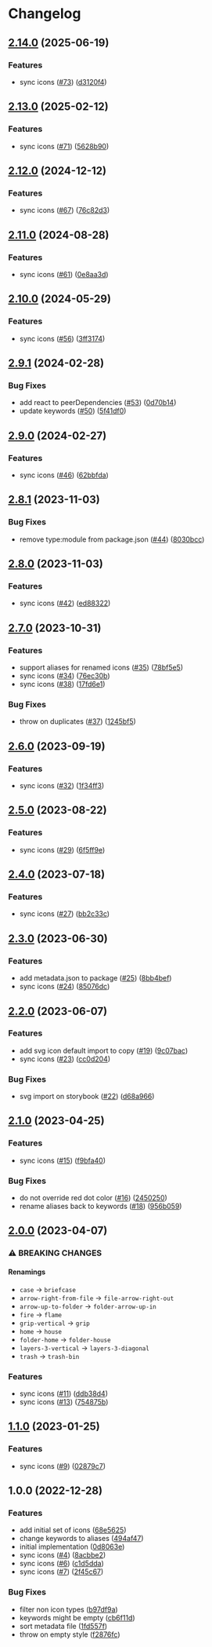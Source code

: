 # Changelog

## [2.14.0](https://github.com/gravity-ui/icons/compare/v2.13.0...v2.14.0) (2025-06-19)


### Features

* sync icons ([#73](https://github.com/gravity-ui/icons/issues/73)) ([d3120f4](https://github.com/gravity-ui/icons/commit/d3120f417a216173a4a3abc4cddf8be79bd7e457))

## [2.13.0](https://github.com/gravity-ui/icons/compare/v2.12.0...v2.13.0) (2025-02-12)


### Features

* sync icons ([#71](https://github.com/gravity-ui/icons/issues/71)) ([5628b90](https://github.com/gravity-ui/icons/commit/5628b900d287479f0ced6c0ed1b6e98aae2b8dc2))

## [2.12.0](https://github.com/gravity-ui/icons/compare/v2.11.0...v2.12.0) (2024-12-12)


### Features

* sync icons ([#67](https://github.com/gravity-ui/icons/issues/67)) ([76c82d3](https://github.com/gravity-ui/icons/commit/76c82d39b1566a18a79a9eb4a1eb9327682b8b25))

## [2.11.0](https://github.com/gravity-ui/icons/compare/v2.10.0...v2.11.0) (2024-08-28)


### Features

* sync icons ([#61](https://github.com/gravity-ui/icons/issues/61)) ([0e8aa3d](https://github.com/gravity-ui/icons/commit/0e8aa3de7f3253cee4c88743262d6ea25ceece62))

## [2.10.0](https://github.com/gravity-ui/icons/compare/v2.9.1...v2.10.0) (2024-05-29)


### Features

* sync icons ([#56](https://github.com/gravity-ui/icons/issues/56)) ([3ff3174](https://github.com/gravity-ui/icons/commit/3ff3174bd19b181b507713ea2fa48edb3061af83))

## [2.9.1](https://github.com/gravity-ui/icons/compare/v2.9.0...v2.9.1) (2024-02-28)


### Bug Fixes

* add react to peerDependencies ([#53](https://github.com/gravity-ui/icons/issues/53)) ([0d70b14](https://github.com/gravity-ui/icons/commit/0d70b14be993a0daeef20716953e6fedd17a615a))
* update keywords ([#50](https://github.com/gravity-ui/icons/issues/50)) ([5f41df0](https://github.com/gravity-ui/icons/commit/5f41df0b401bcf3bbea03b86cdd37f08bbb51b44))

## [2.9.0](https://github.com/gravity-ui/icons/compare/v2.8.1...v2.9.0) (2024-02-27)


### Features

* sync icons ([#46](https://github.com/gravity-ui/icons/issues/46)) ([62bbfda](https://github.com/gravity-ui/icons/commit/62bbfdaad570995bb719f310f60d347661ba102d))

## [2.8.1](https://github.com/gravity-ui/icons/compare/v2.8.0...v2.8.1) (2023-11-03)


### Bug Fixes

* remove type:module from package.json ([#44](https://github.com/gravity-ui/icons/issues/44)) ([8030bcc](https://github.com/gravity-ui/icons/commit/8030bccc8f35254eaa2cf9abf4a7c578a8a0aeec))

## [2.8.0](https://github.com/gravity-ui/icons/compare/v2.7.0...v2.8.0) (2023-11-03)


### Features

* sync icons ([#42](https://github.com/gravity-ui/icons/issues/42)) ([ed88322](https://github.com/gravity-ui/icons/commit/ed88322b3338472afc3ea27fe13e5cc68a6d0c6b))

## [2.7.0](https://github.com/gravity-ui/icons/compare/v2.6.0...v2.7.0) (2023-10-31)


### Features

* support aliases for renamed icons ([#35](https://github.com/gravity-ui/icons/issues/35)) ([78bf5e5](https://github.com/gravity-ui/icons/commit/78bf5e57d3bbb466a2b85771f539aedcb15f07d0))
* sync icons ([#34](https://github.com/gravity-ui/icons/issues/34)) ([76ec30b](https://github.com/gravity-ui/icons/commit/76ec30b01de1906b2a1acd6f47c1be07e92ec6d6))
* sync icons ([#38](https://github.com/gravity-ui/icons/issues/38)) ([17fd6e1](https://github.com/gravity-ui/icons/commit/17fd6e180b49f8a1f1becb6967f1c2794d636a46))


### Bug Fixes

* throw on duplicates ([#37](https://github.com/gravity-ui/icons/issues/37)) ([1245bf5](https://github.com/gravity-ui/icons/commit/1245bf5ac1dbf4792d226212aa452b94343d8947))

## [2.6.0](https://github.com/gravity-ui/icons/compare/v2.5.0...v2.6.0) (2023-09-19)


### Features

* sync icons ([#32](https://github.com/gravity-ui/icons/issues/32)) ([1f34ff3](https://github.com/gravity-ui/icons/commit/1f34ff31c65feead69c9ad8a8f1f6aba289e1663))

## [2.5.0](https://github.com/gravity-ui/icons/compare/v2.4.0...v2.5.0) (2023-08-22)


### Features

* sync icons ([#29](https://github.com/gravity-ui/icons/issues/29)) ([6f5ff9e](https://github.com/gravity-ui/icons/commit/6f5ff9e677eca98f4c3009bd86a17aa36af94a13))

## [2.4.0](https://github.com/gravity-ui/icons/compare/v2.3.0...v2.4.0) (2023-07-18)


### Features

* sync icons ([#27](https://github.com/gravity-ui/icons/issues/27)) ([bb2c33c](https://github.com/gravity-ui/icons/commit/bb2c33c416e6cea4e0a2fd55cfcb16b4579e03c2))

## [2.3.0](https://github.com/gravity-ui/icons/compare/v2.2.0...v2.3.0) (2023-06-30)


### Features

* add metadata.json to package ([#25](https://github.com/gravity-ui/icons/issues/25)) ([8bb4bef](https://github.com/gravity-ui/icons/commit/8bb4bef83a67d485f53430314ac3d3eb48498b06))
* sync icons ([#24](https://github.com/gravity-ui/icons/issues/24)) ([85076dc](https://github.com/gravity-ui/icons/commit/85076dcf8700709f7c04ea47d49cbb0b696490c1))

## [2.2.0](https://github.com/gravity-ui/icons/compare/v2.1.0...v2.2.0) (2023-06-07)


### Features

* add svg icon default import to copy ([#19](https://github.com/gravity-ui/icons/issues/19)) ([9c07bac](https://github.com/gravity-ui/icons/commit/9c07bac72c00dc55e13d2cb1e5b51bf193706bc7))
* sync icons ([#23](https://github.com/gravity-ui/icons/issues/23)) ([cc0d204](https://github.com/gravity-ui/icons/commit/cc0d2049f28f34d38ad97c717e03553986824f8a))


### Bug Fixes

* svg import on storybook ([#22](https://github.com/gravity-ui/icons/issues/22)) ([d68a966](https://github.com/gravity-ui/icons/commit/d68a966e5c8a2399e4e1ef9e4e8708ddeb91dee8))

## [2.1.0](https://github.com/gravity-ui/icons/compare/v2.0.0...v2.1.0) (2023-04-25)


### Features

* sync icons ([#15](https://github.com/gravity-ui/icons/issues/15)) ([f9bfa40](https://github.com/gravity-ui/icons/commit/f9bfa402829e2e618d89eef576472c55f7e5cf73))


### Bug Fixes

* do not override red dot color ([#16](https://github.com/gravity-ui/icons/issues/16)) ([2450250](https://github.com/gravity-ui/icons/commit/24502507ea8e3b28b7f319dcea722de4a280274c))
* rename aliases back to keywords ([#18](https://github.com/gravity-ui/icons/issues/18)) ([956b059](https://github.com/gravity-ui/icons/commit/956b059bd24adbf4e18b84686ad4d7caef1aa930))

## [2.0.0](https://github.com/gravity-ui/icons/compare/v1.1.0...v2.0.0) (2023-04-07)


### ⚠ BREAKING CHANGES

#### Renamings

* `case` -> `briefcase`
* `arrow-right-from-file` -> `file-arrow-right-out`
* `arrow-up-to-folder` -> `folder-arrow-up-in`
* `fire` -> `flame`
* `grip-vertical` -> `grip`
* `home` -> `house`
* `folder-home` -> `folder-house`
* `layers-3-vertical` -> `layers-3-diagonal`
* `trash` -> `trash-bin`

### Features

* sync icons ([#11](https://github.com/gravity-ui/icons/issues/11)) ([ddb38d4](https://github.com/gravity-ui/icons/commit/ddb38d4ae741c443e2e2230c885817d610f61e1c))
* sync icons ([#13](https://github.com/gravity-ui/icons/issues/13)) ([754875b](https://github.com/gravity-ui/icons/commit/754875b85dc28e0ed11b3820033022ce7d7d0a88))

## [1.1.0](https://github.com/gravity-ui/icons/compare/v1.0.0...v1.1.0) (2023-01-25)


### Features

* sync icons ([#9](https://github.com/gravity-ui/icons/issues/9)) ([02879c7](https://github.com/gravity-ui/icons/commit/02879c7cfc278cd56ff5269f58aa401b9fae0d08))

## 1.0.0 (2022-12-28)


### Features

* add initial set of icons ([68e5625](https://github.com/gravity-ui/icons/commit/68e5625dbedd4f6a6a5302cc543790b3f93ecde1))
* change keywords to aliases ([494af47](https://github.com/gravity-ui/icons/commit/494af47f6dab33b19e2fb34ffde7ceb1bd4aee04))
* initial implementation ([0d8063e](https://github.com/gravity-ui/icons/commit/0d8063ee3fb66af291f625b6bdcc132e1f5276bf))
* sync icons ([#4](https://github.com/gravity-ui/icons/issues/4)) ([8acbbe2](https://github.com/gravity-ui/icons/commit/8acbbe21fdee0b4dda471fe2c575f6ff4ca45316))
* sync icons ([#6](https://github.com/gravity-ui/icons/issues/6)) ([c1d5dda](https://github.com/gravity-ui/icons/commit/c1d5dda330a067165142099060069be78159cb31))
* sync icons ([#7](https://github.com/gravity-ui/icons/issues/7)) ([2f45c67](https://github.com/gravity-ui/icons/commit/2f45c6730b818e1e9d0d6163ecd08c9e0d4da976))


### Bug Fixes

* filter non icon types ([b97df9a](https://github.com/gravity-ui/icons/commit/b97df9ae02df0a131bcd530c15ea6e0e973b318a))
* keywords might be empty ([cb6f11d](https://github.com/gravity-ui/icons/commit/cb6f11d4e6b6439c0d19a66fe4e7612d35950232))
* sort metadata file ([1fd557f](https://github.com/gravity-ui/icons/commit/1fd557f0922b08c6b247923f0b31a616fe7ce4d4))
* throw on empty style ([f2876fc](https://github.com/gravity-ui/icons/commit/f2876fc32fc20914bd060c351513da0e14d0a853))
